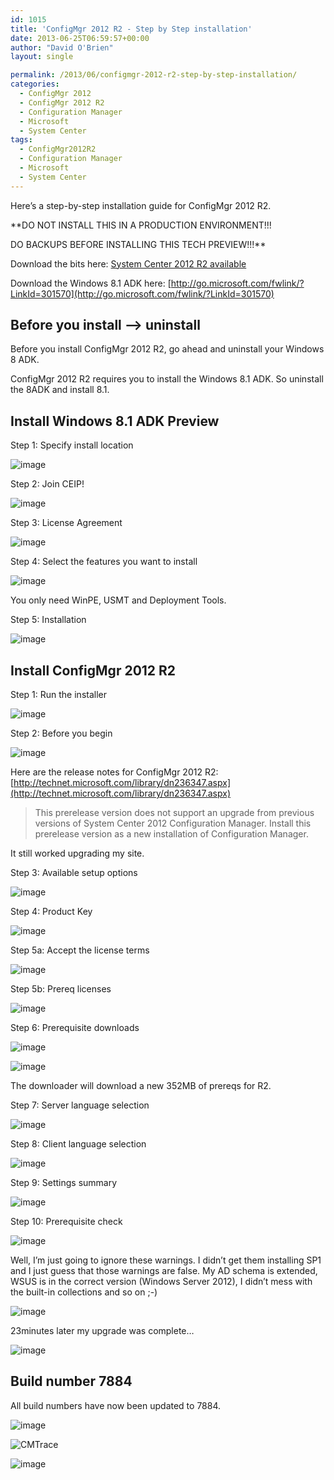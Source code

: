 ```yaml
---
id: 1015
title: 'ConfigMgr 2012 R2 - Step by Step installation'
date: 2013-06-25T06:59:57+00:00
author: "David O'Brien"
layout: single

permalink: /2013/06/configmgr-2012-r2-step-by-step-installation/
categories:
  - ConfigMgr 2012
  - ConfigMgr 2012 R2
  - Configuration Manager
  - Microsoft
  - System Center
tags:
  - ConfigMgr2012R2
  - Configuration Manager
  - Microsoft
  - System Center
---
```

Here’s a step-by-step installation guide for ConfigMgr 2012 R2.

**DO NOT INSTALL THIS IN A PRODUCTION ENVIRONMENT!!!

DO BACKUPS BEFORE INSTALLING THIS TECH PREVIEW!!!**

Download the bits here: [System Center 2012 R2 available](/2013/06/system-center-2012-r2-preview-available/)

Download the Windows 8.1 ADK here: [http://go.microsoft.com/fwlink/?LinkId=301570](http://go.microsoft.com/fwlink/?LinkId=301570)

## Before you install –> uninstall

Before you install ConfigMgr 2012 R2, go ahead and uninstall your Windows 8 ADK.

ConfigMgr 2012 R2 requires you to install the Windows 8.1 ADK. So uninstall the 8ADK and install 8.1.

## Install Windows 8.1 ADK Preview

Step 1: Specify install location

![image](/media/2013/06/image3.png)

Step 2: Join CEIP!

![image](/media/2013/06/image4.png)

Step 3: License Agreement

![image](/media/2013/06/image5.png)

Step 4: Select the features you want to install

![image](/media/2013/06/image6.png)

You only need WinPE, USMT and Deployment Tools.

Step 5: Installation

![image](/media/2013/06/image7.png)

## Install ConfigMgr 2012 R2

Step 1: Run the installer

![image](/media/2013/06/image8.png)

Step 2: Before you begin

![image](/media/2013/06/image9.png)

Here are the release notes for ConfigMgr 2012 R2: [http://technet.microsoft.com/library/dn236347.aspx](http://technet.microsoft.com/library/dn236347.aspx)

> This prerelease version does not support an upgrade from previous versions of System Center 2012 Configuration Manager. Install this prerelease version as a new installation of Configuration Manager.

It still worked upgrading my site.

Step 3: Available setup options

![image](/media/2013/06/image10.png)

Step 4: Product Key

![image](/media/2013/06/image11.png)

Step 5a: Accept the license terms

![image](/media/2013/06/image12.png)

Step 5b: Prereq licenses

![image](/media/2013/06/image13.png)

Step 6: Prerequisite downloads

![image](/media/2013/06/image14.png)

![image](/media/2013/06/image15.png)

The downloader will download a new 352MB of prereqs for R2.

Step 7: Server language selection

![image](/media/2013/06/image16.png)

Step 8: Client language selection

![image](/media/2013/06/image17.png)

Step 9: Settings summary

![image](/media/2013/06/image18.png)

Step 10: Prerequisite check

![image](/media/2013/06/image19.png)

Well, I’m just going to ignore these warnings. I didn’t get them installing SP1 and I just guess that those warnings are false. My AD schema is extended, WSUS is in the correct version (Windows Server 2012), I didn’t mess with the built-in collections and so on ;-)

![image](/media/2013/06/image20.png)

23minutes later my upgrade was complete…

![image](/media/2013/06/image21.png)

## Build number 7884

All build numbers have now been updated to 7884.

![image](/media/2013/06/image22.png)

![CMTrace](/media/2013/06/CMtrace.jpg)

![image](/media/2013/06/image23.png)

